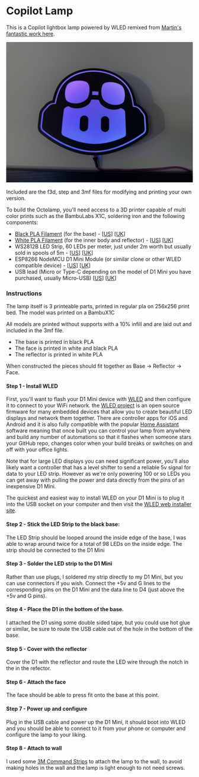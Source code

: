 # Copilot Lamp

This is a Copilot lightbox lamp powered by WLED remixed from [Martin's fantastic work here](https://github.com/martinwoodward/octolamp). 


![lamp](images/lamp.jpg)

Included are the f3d, step and 3mf files for modifying and printing your own version.

To build the Octolamp, you'll need access to a 3D printer capable of multi color prints such as the BambuLabs X1C, soldering iron and the following components:

- [Black PLA Filament](https://amzn.to/3CTo54W) (for the base) - [[US](https://amzn.to/3CTo54W)] [[UK](https://amzn.to/3w7fCXX)]
- [White PLA Filament](https://amzn.to/3GKObIz) (for the inner body and reflector) - [[US](https://amzn.to/3GKObIz)] [[UK](https://amzn.to/3XBNVSM)]
- WS2812B LED Strip, 60 LEDs per meter, just under 2m worth but usually sold in spools of 5m - [[US](https://amzn.to/3XwWnCT)] [[UK](https://amzn.to/3QKIzm6)]
- ESP8266 NodeMCU D1 Mini Module (or similar clone or other WLED compatible device) - [[US](https://amzn.to/3koQwS0)] [[UK](https://amzn.to/3kmp473)]
- USB lead (Micro or Type-C depending on the model of D1 Mini you have purchased, usually Micro-USB) [[US](https://amzn.to/3CTpqsl)] [[UK](https://amzn.to/3XxulY2)]

### Instructions

The lamp itself is 3 printeable parts, printed in regular pla on 256x256 print bed. The model was printed on a BambuX1C

All models are printed without supports with a 10% infill and are laid out and included in the 3mf file.

- The base is printed in black PLA
- The face is printed in white and black PLA
- The reflector is printed in white PLA

When constructed the pieces should fit together as Base -> Reflector -> Face.

#### Step 1 - Install WLED

First, you'll want to flash your D1 Mini device with [WLED](https://kno.wled.ge/) and then configure it to connect to your WiFi network. the [WLED project](https://kno.wled.ge/) is an open source firmware for many embedded devices that allow you to create beautiful LED displays and network them together. There are controller apps for iOS and Android and it is also fully compatible with the popular [Home Assistant](https://www.home-assistant.io/) software meaning that once built you can control your lamp from anywhere and build any number of automations so that it flashes when someone stars your GitHub repo, changes color when your build breaks or switches on and off with your office lights. 

Note that for large LED displays you can need significant power, you'll also likely want a controller that has a level shifter to send a reliable 5v signal for data to your LED strip. However as we're only powering 100 or so LEDs you can get away with pulling the power and data directly from the pins of an inexpensive D1 Mini.

The quickest and easiest way to install WLED on your D1 Mini is to plug it into the USB socket on your computer and then visit the [WLED web installer site](https://install.wled.me/).

#### Step 2 - Stick the LED Strip to the black base:
The LED Strip should be looped around the inside edge of the base, I was able to wrap around twice for a total of 98 LEDs on the inside edge. The strip should be connected to the D1 Mini

#### Step 3 - Solder the LED strip to the D1 Mini
Rather than use plugs, I soldered my strip directly to my D1 Mini, but you can use connectors if you wish.  Connect the +5v and G lines to the corresponding pins on the D1 Mini and the data line to D4 (just above the +5v and G pins).

#### Step 4 - Place the D1 in the bottom of the base.
I attached the D1 using some double sided tape, but you could use hot glue or similar, be sure to route the USB cable out of the hole in the bottom of the base.

#### Step 5 - Cover with the reflector
Cover the D1 with the reflector and route the LED wire through the notch in the in the refector.

#### Step 6 - Attach the face
The face should be able to press fit onto the base at this point.

#### Step 7 - Power up and configure
Plug in the USB cable and power up the D1 Mini, it should boot into WLED and you should be able to connect to it from your phone or computer and configure the lamp to your liking.

#### Step 8 - Attach to wall    
I used some [3M Command Strips](https://a.co/d/7VM9W2T) to attach the lamp to the wall, to avoid making holes in the wall and the lamp is light enough to not need screws.
